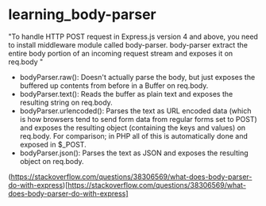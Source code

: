 # learning_body-parser

"To handle HTTP POST request in Express.js version 4 and above, you need to install middleware module called body-parser. body-parser extract the entire body portion of an incoming request stream and exposes it on req.body "

* bodyParser.raw(): Doesn't actually parse the body, but just exposes the buffered up contents from before in a Buffer on req.body.
* bodyParser.text(): Reads the buffer as plain text and exposes the resulting string on req.body.
* bodyParser.urlencoded(): Parses the text as URL encoded data (which is how browsers tend to send form data from regular forms set to POST) and exposes the resulting object (containing the keys and values) on req.body. For comparison; in PHP all of this is automatically done and exposed in $_POST.
* bodyParser.json(): Parses the text as JSON and exposes the resulting object on req.body.

(https://stackoverflow.com/questions/38306569/what-does-body-parser-do-with-express)[https://stackoverflow.com/questions/38306569/what-does-body-parser-do-with-express]